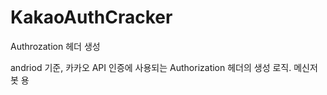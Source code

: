 # KakaoAuthCracker
Authrozation 헤더 생성

andriod 기준, 카카오 API 인증에 사용되는 Authorization 헤더의 생성 로직.
메신저봇 용
